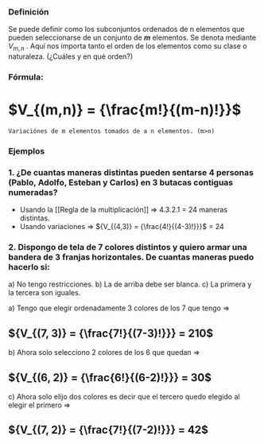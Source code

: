 ### Definición
Se puede definir como los subconjuntos ordenados de n elementos que pueden seleccionarse de un conjunto de ***m*** elementos. Se denota mediante $V_{m, n}$ . Aquí nos importa tanto el orden de los elementos como su clase o naturaleza. (¿Cuáles y en qué orden?)

### Fórmula:
# $V_{(m,n)} = {\frac{m!}{(m-n)!}}$

	Variaciónes de m elementos tomados de a n elementos. (m>n)

### Ejemplos

### 1. ¿De cuantas maneras distintas pueden sentarse 4 personas (Pablo, Adolfo, Esteban y Carlos) en 3 butacas contiguas numeradas?

- Usando la [[Regla de la multiplicación]] => 4.3.2.1 = 24 maneras distintas.
- Usando variaciones => ${V_{(4,3)} = {\frac{4!}{(4-3)!}}}$ = 24
### 2. Dispongo de tela de 7 colores distintos y quiero armar una bandera de 3 franjas horizontales. De cuantas maneras puedo hacerlo si: 

a) No tengo restricciones.
b) La de arriba debe ser blanca. 
c) La primera y la tercera son iguales.

a) Tengo que elegir ordenadamente 3 colores de los 7 que tengo =>
## ${V_{(7, 3)} = {\frac{7!}{(7-3)!}}} = 210$ 

b) Ahora solo selecciono 2 colores de los 6 que quedan => 
## ${V_{(6, 2)} = {\frac{6!}{(6-2)!}}} = 30$  

c) Ahora solo elijo dos colores es decir que el tercero quedo elegido al elegir el primero => 
## ${V_{(7, 2)} = {\frac{7!}{(7-2)!}}} = 42$ 
